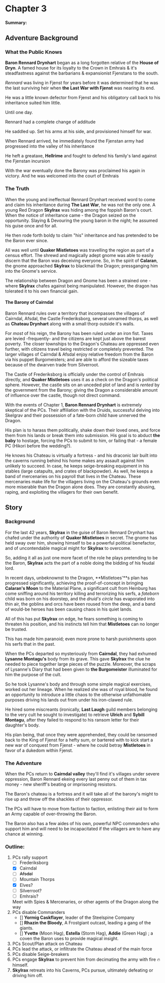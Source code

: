 # Chapter 3

#### Summary: 

## Adventure Background

### What the Public Knows
**Baron Rennard Drynhart** began as a long forgotten relative of the **House of Dryn**. A famed house for its loyalty to the Crown in Emhrais & it's steadfastness against the barbarians & expansionist Fjenstans to the south. 

*Rennard* was living in Fjenst for years before it was determined that he was the last surviving heir when **the Last War with Fjenst** was nearing its end. 

He was a little known defector from Fjenst and his obligatory call back to his inheritance suited him little. 

Until one day. 

Rennard had a complete change of additude 

He saddled up. 
Set his arms at his side, and provisioned himself for war. 

When Rennard arrived, he immediately found the Fjenstan army had progressed into the valley of his inheritance 

He heft a greataxe, **Hellrime** and fought to defend his family's land against the Fjenstan incursion

With the war eventually done the Barony was proclaimed his again in victory. And he was welcomed into the court of Emhrais

### The Truth

When the young and ineffectual Rennard Drynhart received word to come and claim his inheritance during **The Last War**, he was not the only one. A young Red Dragon **Skylrax** was hiding among the foppish Baron's court. When the notice of inheritance came - the Dragon seized on the opportunity. Slaying & Devouring the young baron in the night; he assumed his guise once and for all. 

He then rode forth boldy to claim "his" inheritance and has pretended to be the Baron ever since. 

All was well until **Quaker Mistletoes** was travelling the region as part of a census effort. The shrewd and magically adept gnome was able to easily discern that the Baron was deceiving everyone. So, in the spirit of **Calaran**, the gnome approached **Skylrax** to blackmail the Dragon; pressganging him into the Gnome's service. 

The relationship between Dragon and Gnome has been a strained one - where **Skylrax** chafes against being manipulated. However, the dragon has tolerated it to his own financial gain. 

#### The Barony of Cairndal 

Baron Rennard rules over a territory that incompasses the villages of Cairndal, Afsdal, the Castle Frederiksborg, several unnamed thorps, as well as **Chateau Drynhart** along with a small thorp outside it's walls. 

For *most* of his reign, the Barony has been ruled under an iron fist. Taxes are levied -frequently- and the citizens are kept just above the barest poverty. The closer townships to the Dragon's Chateau are oppressed even further, with citizens travel being restricted or completely prevented. The larger villages of Cairndal & Afsdal enjoy relative freedom from the Baron via his puppet Burgomeisters; and are able to afford the sizeable taxes because of the dwarven trade from Silverroot. 

The Castle of Frederiksborg is officially under the control of Emhrais directly, and **Quaker Mistletoes** uses it as a check on the Dragon's political sphere. However, the castle sits on an unceded plot of land and is *rented* by the government from the Barony; giving the Dragon a considerable amount of influence over the castle, though not direct command. 

With the events of Chapter 1, **Baron Rennard Drynhart** is extremely skeptical of the PCs. Their affiliation with the Druids, successful delving into Skelgrav and their possession of a fate-born child have unnerved the Dragon. 

His plan is to harass them politically, shake down their loved ones, and force them from his lands or break them into submission. His goal is to abduct **the baby** to hostage, forcing the PCs to submit to him, or failing that - a female PC (Hikori before the wedding?). 

He knows his Chateau is virtually a fortress - and his draconic lair built into the caverns running behind his home makes any assault against him unlikely to succeed. In case, he keeps seige-breaking equipment in his stables (large catapults, and crates of blackpowder). As well, he keeps a band of mercenaries on his payroll that lives in the Chateau. These mercenaries make life for the villagers living on the Chateau's grounds even more miserable than the Dragon alone does. They are constantly abusing, raping, and exploiting the villagers for their own benefit. 

## Story 

### Background 
For the last 42 years, **Skylrax** in the guise of Baron Rennard Drynhart has chafed under the authority of **Quaker Mistletoes** in secret. The gnome has held sway over him, showing himself to be a powerful political benefactor, and of uncontendable magical might for **Skylrax** to overcome. 

So, adding it all as just one more facet of the role he plays pretending to be the Baron, **Skylrax** acts the part of a noble doing the bidding of his feudal lord. 

In recent days, unbeknownst to the Dragon, **Mistletoes'**s plan has progressed significantly, achieving the proof-of-concept in bringing **Calaran's Moon** to the Material Plane, a significant cult from Heinburg has come sniffing around his territory killing and terrorizing his serfs, a *fateborn* child was born on his doorstep, and the *druid's circle* has evaporated into thin air, the goblins and orcs have been roused from the deep, and a band of would-be heroes has been causing chaos in his quiet lands. 

All of this has put **Skylrax** on edge, he fears something is coming to threaten his position, and his instincts tell him that **Mistletoes** can no longer be trusted. 

This has made him paranoid; even more prone to harsh punishments upon his serfs that in the past. 

When the PCs departed so mysteriously from **Cairndal**, they had exhumed **Lysanne Montagu's** body from its grave. This gave **Skylrax** the clue he needed to piece together large pieces of the puzzle. Moreover, the scraps of Lysanne's Diary that had been given to **the Burgomeister** illuminated for him the purpose of the cult. 

So he took Lysanne's body and through some simple magical exercises, worked out her lineage. When he realized she was of royal blood, he found an opportunity to introduce a little chaos to the otherwise unfathomable purposes driving his lands out from under his iron-clawed rule. 

He hired some miscreants (ironically, **Last Laugh** guild members belonging to the very cult he sought to investigate) to retrieve **Ulrich** and **Sybill** **Montagu**, after they failed to respond to his ransom letter for their daughter's body. 

His plan being, that once they were apprehended, they could be ransomed back to the King of Fjenst for a hefty sum, or bartered with to kick start a new war of conquest from Fjenst - where he could betray **Mistletoes** in favor of a dukedom within Fjenst. 

### The Adventure

When the PCs return to **Cairndal valley** they'll find it's villages under severe oppression, Baron Rennard ekeing every last penny out of them in tax money - new sheriff's beating or imprisoning resistors. 

The Baron's chateau is a fortress and it will take all of the barony's might to rise up and throw off the shackles of their oppressor. 

The PCs will have to move from faction to faction, enlisting their aid to form an Army capable of over-throwing the Baron. 

The Baron also has a few aides of his own, powerful NPC commanders who support him and will need to be incapacitated if the villagers are to have any chance at winning. 


### Outline: 
1. PCs rally support
    - [ ] Frederiksborg
    - [x] Cairndal
    - [ ] ~~Afsdal~~
    - [ ] Mountain Thorps
    - [x] Elves?
    - [ ] Silverroot? 
    - [ ] Emhrais? 

    Meet with Spies & Mercenaries, or other agents of the Dragon along the way
2. PCs disable Commanders
    - [] **Yormig Caskflayer**, leader of the Steelspine Company
    - [] **Rhazin the Bloody**, A Frostgiant outcast, leading a gang of the giants. 
    - [] **Yvette** (Moon Hag), **Estella** (Storm Hag), **Addie** (Green Hag) ; a coven the Baron uses to provide magical insight. 
3. PCs Scout/Plan attack on Chateau
4. PCs lead the attack, or infiltrate the Chateau ahead of the main force
5. PCs disable Seige-breakers 
6. PCs engage **Skylrax** to prevent him from decimating the army with fire 🔥 himself. 
7. **Skylrax** retreats into his Caverns, PCs pursue, ultimately defeating or driving him off.  